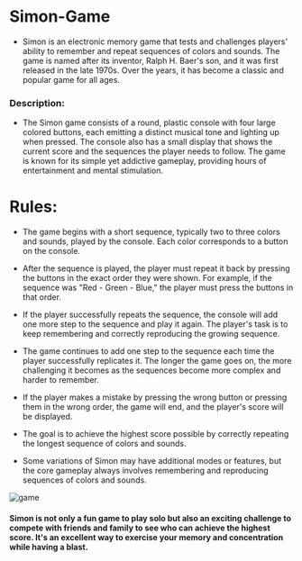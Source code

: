 # Simon-Game

 - Simon is an electronic memory game that tests and challenges players' ability to remember and repeat sequences of colors and sounds. The game is named after its inventor, Ralph H. Baer's son, and it was first released in the late 1970s. Over the years, it has become a classic and popular game for all ages.

 ### Description:
 - The Simon game consists of a round, plastic console with four large colored buttons, each emitting a distinct musical tone and lighting up when pressed. The console also has a small display that shows the current score and the sequences the player needs to follow. The game is known for its simple yet addictive gameplay, providing hours of entertainment and mental stimulation.


# Rules: 

 - The game begins with a short sequence, typically two to three colors and sounds, played by the console. Each color corresponds to a button on the console.

-  After the sequence is played, the player must repeat it back by pressing the buttons in the exact order they were shown. For example, if the sequence was "Red - Green - Blue," the player must press the buttons in that order.

- If the player successfully repeats the sequence, the console will add one more step to the sequence and play it again. The player's task is to keep remembering and correctly reproducing the growing sequence.

-  The game continues to add one step to the sequence each time the player successfully replicates it. The longer the game goes on, the more challenging it becomes as the sequences become more complex and harder to remember.

- If the player makes a mistake by pressing the wrong button or pressing them in the wrong order, the game will end, and the player's score will be displayed.
 
- The goal is to achieve the highest score possible by correctly repeating the longest sequence of colors and sounds.

- Some variations of Simon may have additional modes or features, but the core gameplay always involves remembering and reproducing sequences of colors and sounds.



![game](https://github.com/md-shadan/Simon-Game/assets/110284861/689ff5ae-124d-4346-9983-1d90775fad2a)


#### Simon is not only a fun game to play solo but also an exciting challenge to compete with friends and family to see who can achieve the highest score. It's an excellent way to exercise your memory and concentration while having a blast.




